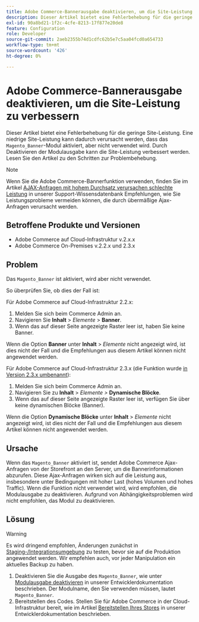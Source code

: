```yaml
---
title: Adobe Commerce-Bannerausgabe deaktivieren, um die Site-Leistung zu verbessern
description: Dieser Artikel bietet eine Fehlerbehebung für die geringe Site-Leistung. Eine geringe Site-Performance kann dadurch verursacht werden, dass das Modul "Magento_Banner“ aktiviert, aber nicht verwendet wird. Durch Deaktivieren der Modulausgabe kann die Site-Leistung verbessert werden. Lesen Sie den Artikel zu den Schritten zur Problembehebung.
exl-id: 90a8bd21-1f2c-4cfe-8213-17f877e20de8
feature: Configuration
role: Developer
source-git-commit: 2aeb2355b74d1cdfc62b5e7c5aa04fcd0a654733
workflow-type: tm+mt
source-wordcount: '426'
ht-degree: 0%

---
```


# Adobe Commerce-Bannerausgabe deaktivieren, um die Site-Leistung zu verbessern

Dieser Artikel bietet eine Fehlerbehebung für die geringe Site-Leistung. Eine niedrige Site-Leistung kann dadurch verursacht werden, dass das `Magento_Banner`-Modul aktiviert, aber nicht verwendet wird. Durch Deaktivieren der Modulausgabe kann die Site-Leistung verbessert werden. Lesen Sie den Artikel zu den Schritten zur Problembehebung.

>[!NOTE]
>
>Wenn Sie die Adobe Commerce-Bannerfunktion verwenden, finden Sie im Artikel [AJAX-Anfragen mit hohem Durchsatz verursachen schlechte Leistung](/help/troubleshooting/miscellaneous/high-throughput-ajax-requests-cause-poor-performance.md) in unserer Support-Wissensdatenbank Empfehlungen, wie Sie Leistungsprobleme vermeiden können, die durch übermäßige Ajax-Anfragen verursacht werden.

## Betroffene Produkte und Versionen

* Adobe Commerce auf Cloud-Infrastruktur v.2.x.x
* Adobe Commerce On-Premises v.2.2.x und 2.3.x

## Problem

Das `Magento_Banner` ist aktiviert, wird aber nicht verwendet.

So überprüfen Sie, ob dies der Fall ist:

Für Adobe Commerce auf Cloud-Infrastruktur 2.2.x:

1. Melden Sie sich beim Commerce Admin an.
1. Navigieren Sie **Inhalt** > *Elemente* > **Banner**.
1. Wenn das auf dieser Seite angezeigte Raster leer ist, haben Sie keine Banner.

Wenn die Option **Banner** unter **Inhalt** > *Elemente* nicht angezeigt wird, ist dies nicht der Fall und die Empfehlungen aus diesem Artikel können nicht angewendet werden.

Für Adobe Commerce auf Cloud-Infrastruktur 2.3.x (die Funktion wurde [in Version 2.3.x umbenannt](https://commerce-docs.github.io/devdocs-archive/2.3/guides/v2.3/release-notes/ReleaseNotes2.3.0Commerce.html#banner-now-dynamic-block)):

1. Melden Sie sich beim Commerce Admin an.
1. Navigieren Sie zu **Inhalt** > *Elemente >* **Dynamische Blöcke**.
1. Wenn das auf dieser Seite angezeigte Raster leer ist, verfügen Sie über keine dynamischen Blöcke (Banner).

Wenn die Option **Dynamische Blöcke** unter **Inhalt** > *Elemente* nicht angezeigt wird, ist dies nicht der Fall und die Empfehlungen aus diesem Artikel können nicht angewendet werden.

## Ursache

Wenn das `Magento_Banner` aktiviert ist, sendet Adobe Commerce Ajax-Anfragen von der Storefront an den Server, um die Bannerinformationen abzurufen. Diese Ajax-Anfragen wirken sich auf die Leistung aus, insbesondere unter Bedingungen mit hoher Last (hohes Volumen und hohes Traffic). Wenn die Funktion nicht verwendet wird, wird empfohlen, die Modulausgabe zu deaktivieren. Aufgrund von Abhängigkeitsproblemen wird nicht empfohlen, das Modul zu deaktivieren.

## Lösung

>[!WARNING]
>
>Es wird dringend empfohlen, Änderungen zunächst in [Staging-/Integrationsumgebung](/help/announcements/adobe-commerce-announcements/integration-environment-enhancement-request-pro-and-starter.md) zu testen, bevor sie auf die Produktion angewendet werden. Wir empfehlen auch, vor jeder Manipulation ein aktuelles Backup zu haben.

1. Deaktivieren Sie die Ausgabe des `Magento_Banner`, wie unter [Modulausgabe deaktivieren](https://experienceleague.adobe.com/de/docs/commerce-operations/configuration-guide/files/disable-module-output) in unserer Entwicklerdokumentation beschrieben. Der Modulname, den Sie verwenden müssen, lautet `Magento_Banner`.
1. Bereitstellen des Codes. Stellen Sie für Adobe Commerce in der Cloud-Infrastruktur bereit, wie im Artikel [Bereitstellen Ihres Stores](https://experienceleague.adobe.com/de/docs/commerce-cloud-service/user-guide/develop/deploy/staging-production) in unserer Entwicklerdokumentation beschrieben.
